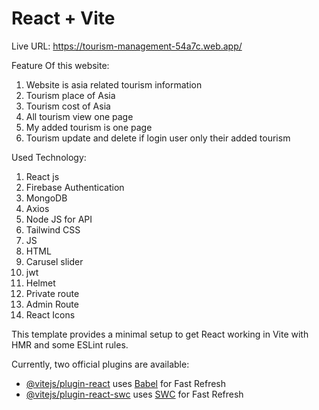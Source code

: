 # React + Vite

Live URL: https://tourism-management-54a7c.web.app/

Feature Of this website:
1. Website is asia related tourism information
2. Tourism place of Asia 
3. Tourism cost of Asia
4. All tourism view one page
5. My added tourism is one page
6. Tourism update and delete if login user only their added tourism

Used Technology:
1. React js
2. Firebase Authentication
3. MongoDB
4. Axios
5. Node JS for API
6. Tailwind CSS
7. JS
8. HTML
9. Carusel slider
10. jwt
11. Helmet
12. Private route
13. Admin Route
14. React Icons


This template provides a minimal setup to get React working in Vite with HMR and some ESLint rules.

Currently, two official plugins are available:

- [@vitejs/plugin-react](https://github.com/vitejs/vite-plugin-react/blob/main/packages/plugin-react/README.md) uses [Babel](https://babeljs.io/) for Fast Refresh
- [@vitejs/plugin-react-swc](https://github.com/vitejs/vite-plugin-react-swc) uses [SWC](https://swc.rs/) for Fast Refresh
